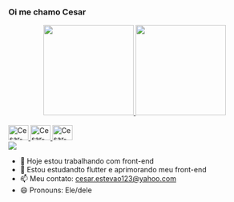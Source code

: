 ### Oi me chamo Cesar

<div align="center">
  <a href="https://github.com/caea100">
  <img height="180em" src="https://github-readme-stats.vercel.app/api?username=caea100&show_icons=true&theme=dracula&include_all_commits=true&count_private=true"/>
  <img height="180em" src="https://github-readme-stats.vercel.app/api/top-langs/?username=caea100&layout=compact&langs_count=7&theme=dracula"/>
</div>
  

<div style="display: inline_block"><br>
  
 <img aling="center" alt="Cesar-HTML" height="30" width="40" src="https://cdn.jsdelivr.net/gh/devicons/devicon/icons/html5/html5-original.svg" />
 <img aling="center" alt="Cesar-CSS" height="30" width="40" src="https://cdn.jsdelivr.net/gh/devicons/devicon/icons/css3/css3-original.svg" />
 <img aling="center" alt="Cesar-Flutter" height="30" width="40" src="https://cdn.jsdelivr.net/gh/devicons/devicon/icons/flutter/flutter-original.svg" />
 
</div>
  
  <div> 
  <a href="https://www.linkedin.com/in/cesar-augusto-27aab21b1/" target="_blank"><img src="https://img.shields.io/badge/-LinkedIn-%230077B5?style=for-the-badge&logo=linkedin&logoColor=white" target="_blank"></a>
    
  </div>
  

- 🔭 Hoje estou trabalhando com front-end
- 🌱 Estou estudandto flutter e aprimorando meu front-end
- 📫 Meu contato: cesar.estevao123@yahoo.com
- 😄 Pronouns: Ele/dele
